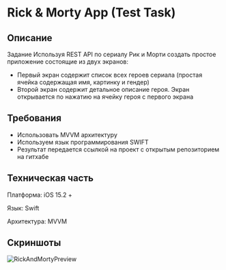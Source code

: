 # Rick & Morty App (Test Task)

## Описание
Задание
Используя REST API по сериалу Рик и Морти создать простое приложение состоящие из двух экранов:
*   Первый экран содержит список всех героев сериала (простая ячейка содержащая имя, картинку и гендер)
*   Второй экран содержит детальное описание героя. Экран открывается по нажатию на ячейку героя с первого экрана

## Требования
-   Использовать MVVM архитектуру
-   Используем язык программирования SWIFT
-   Результат передается ссылкой на проект с открытым репозиторием на гитхабе

## Техническая часть
Платформа: iOS 15.2 +

Язык: Swift

Архитектура: MVVM

## Скриншоты
![RickAndMortyPreview](https://github.com/Em1rio/RickAndMortyApp-TestTask-/assets/48679388/fc01ff68-1d47-45ea-9f50-3349d92db5b1)
